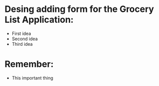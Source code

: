 # Desing adding form for the Grocery List Application:
- First idea
- Second idea
- Third idea

# Remember:
- This important thing
